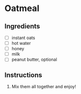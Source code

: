 # Oatmeal

## Ingredients
- [ ] instant oats
- [ ] hot water
- [ ] honey
- [ ] milk
- [ ] peanut butter, optional

## Instructions
1. Mix them all together and enjoy!